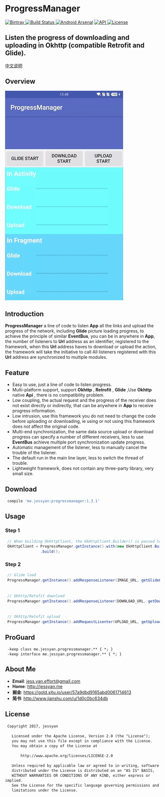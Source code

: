 # ProgressManager
[ ![Bintray](https://img.shields.io/badge/bintray-v1.3.1-brightgreen.svg) ](https://bintray.com/jessyancoding/maven/progressmanager/1.3.1/link)
[ ![Build Status](https://travis-ci.org/JessYanCoding/ProgressManager.svg?branch=master) ](https://travis-ci.org/JessYanCoding/ProgressManager)
[![Android Arsenal](https://img.shields.io/badge/Android%20Arsenal-ProgressManager-brightgreen.svg?style=flat)](https://android-arsenal.com/details/1/5865)
[ ![API](https://img.shields.io/badge/API-14%2B-blue.svg?style=flat-square) ](https://developer.android.com/about/versions/android-4.0.html)
[ ![License](http://img.shields.io/badge/License-Apache%202.0-blue.svg?style=flat-square) ](http://www.apache.org/licenses/LICENSE-2.0)


## Listen the progress of  downloading and uploading in Okhttp (compatible Retrofit and Glide).

[中文说明](README-zh.md)

## Overview
![gif](arts/progressManager.gif)

## Introduction
**ProgressManager** a line of code to listen **App** all the links and upload the progress of the network, including **Glide** picture loading progress, to achieve the principle of similar **EventBus**, you can be in anywhere in **App**, the number of listeners to **Url** address as an identifier, registered to the framework, when this **Url** address haves to download or upload the action, the framework will take the initiative to call All listeners registered with this **Url** address are synchronized to multiple modules.


## Feature
* Easy to use, just a line of code to listen progress.
* Multi-platform support, support **Okhttp** , **Retrofit** , **Glide** ,Use **Okhttp** native **Api** , there is no compatibility problem.
* Low coupling, the actual request and the progress of the receiver does not exist directly or indirectly, that can be anywhere in **App** to receive progress information.
* Low intrusion, use this framework you do not need to change the code before uploading or downloading, ie using or not using this framework does not affect the original code.
* Multi-end synchronization, the same data source upload or download progress can specify a number of different receivers, less to use **EventBus** achieve multiple port synchronization update progress.
* Automatic management of the listener, less to manually cancel the trouble of the listener.
* The default run in the main line layer, less to switch the thread of trouble.
* Lightweight framework, does not contain any three-party library, very small size.

## Download
``` gradle
 compile 'me.jessyan:progressmanager:1.3.1'
```

## Usage
### Step 1
``` java
 // When building OkHttpClient, the OkHttpClient.Builder() is passed to the with() method to initialize the configuration
 OkHttpClient = ProgressManager.getInstance().with(new OkHttpClient.Builder())
                .build();
```

### Step 2
``` java
 // Glide load
 ProgressManager.getInstance().addResponseListener(IMAGE_URL, getGlideListener());


 // Okhttp/Retofit download
 ProgressManager.getInstance().addResponseListener(DOWNLOAD_URL, getDownloadListener());


 // Okhttp/Retofit upload
 ProgressManager.getInstance().addRequestLisenter(UPLOAD_URL, getUploadListener());
```


## ProGuard
```
 -keep class me.jessyan.progressmanager.** { *; }
 -keep interface me.jessyan.progressmanager.** { *; }
```


## About Me
* **Email**: <jess.yan.effort@gmail.com>
* **Home**: <http://jessyan.me>
* **掘金**: <https://gold.xitu.io/user/57a9dbd9165abd0061714613>
* **简书**: <http://www.jianshu.com/u/1d0c0bc634db>

## License
```
 Copyright 2017, jessyan

   Licensed under the Apache License, Version 2.0 (the "License");
   you may not use this file except in compliance with the License.
   You may obtain a copy of the License at

       http://www.apache.org/licenses/LICENSE-2.0

   Unless required by applicable law or agreed to in writing, software
   distributed under the License is distributed on an "AS IS" BASIS,
   WITHOUT WARRANTIES OR CONDITIONS OF ANY KIND, either express or implied.
   See the License for the specific language governing permissions and
   limitations under the License.
```
